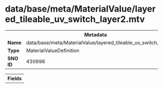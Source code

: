 <h1>data/base/meta/MaterialValue/layered_tileable_uv_switch_layer2.mtv</h1><table><tr><th colspan="100%">Metadata</th></tr><tr><td><b>Name</b></td><td>data/base/meta/MaterialValue/layered_tileable_uv_switch_layer2.mtv</td></tr><tr><td><b>Type</b></td><td>MaterialValueDefinition</td></tr><tr><td><b>SNO ID</b></td><td>430996</td></tr></table>

<table><tr><th colspan="100%">Fields</th></tr></table>

